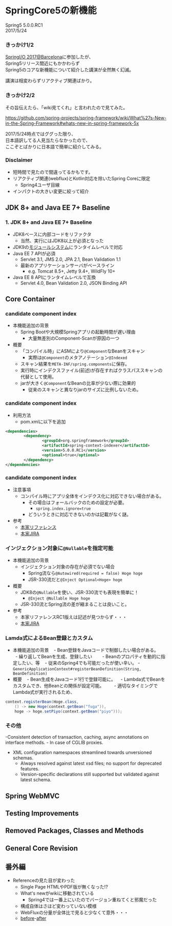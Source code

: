 SpringCore5の新機能
=====
 
Spring5 5.0.0.RC1  
2017/5/24


### きっかけ1/2

[SpringI/O 2017@Barcelona](http://2017.springio.net/)に参加したが、  
Spring5リリース間近にもかかわらず  
Spring5のコアな新機能について紹介した講演が全然無く幻滅。  

講演は相変わらずリアクティブ関連ばかり。

### きっかけ2/2

その旨伝えたら、「wiki見てくれ」と言われたので見てみた。

https://github.com/spring-projects/spring-framework/wiki/What%27s-New-in-the-Spring-Framework#whats-new-in-spring-framework-5x

2017/5/24時点ではググった限り、  
日本語訳してる人見当たらなかったので、  
ここぞとばかりに日本語で簡単に紹介してみる。

### Disclaimer

* 短時間で見たので間違ってるかもです。
* リアクティブ関連(webflux)とKotlin対応を除いたSpring Coreに限定
    * Spring4ユーザ目線
* インパクトの大きい変更に絞って紹介


JDK 8+ and Java EE 7+ Baseline
---

### 1. JDK 8+ and Java EE 7+ Baseline
- JDK8ベースに内部コードをリファクタ
    - 当然、実行にはJDK8以上が必須となった
- JDK9の[モジュールシステム](https://www.infoq.com/jp/news/2017/05/jigsaw-public-review)にランタイムレベルで対応
- Java EE 7 APIが必須
    - Servlet 3.1, JMS 2.0, JPA 2.1, Bean Validation 1.1
    - 最新のアプリケーションサーバがベースライン
        - e.g. Tomcat 8.5+, Jetty 9.4+, WildFly 10+
- Java EE 8 APIにランタイムレベルで互換
    - Servlet 4.0, Bean Validation 2.0, JSON Binding API


Core Container
---

### candidate component index
- 本機能追加の背景
    - Spring Bootや大規模Springアプリの起動時間が遅い理由
        - 大量無差別のComponent-Scanが原因の一つ
- 概要
    - 「コンパイル時」にASMにより``@Component``なBeanをスキャン
        - 実際は``@Component``のメタアノテーション``@Indexed``
    - スキャン結果を``META-INF/spring.components``に保存。
    - 実行時にインデクスファイル(前述)が存在すればクラスパススキャンの代替として使用。
    - jarが大きく``@Component``なBeanの比率が少ない際に効果的
        - 従来のスキャンと異なりjarのサイズに比例しないため。

### candidate component index
- 利用方法
    - pom.xmlに以下を追加

```xml
<dependencies>
        <dependency>
                <groupId>org.springframework</groupId>
                <artifactId>spring-context-indexer</artifactId>
                <version>5.0.0.RC1</version>
                <optional>true</optional>
        </dependency>
</dependencies>
```

### candidate component index
- 注意事項
    - コンパイル時にアプリ全体をインデクス化に対応できない場合がある。
        - その場合はフォールバックのための設定が必要。
            - ``spring.index.ignore=true``
        - どういうときに対応できないのかは記載がなく謎。
- 参考
    - [本家リファレンス](https://docs.spring.io/spring/docs/5.0.0.RC1/spring-framework-reference/core.html#beans-scanning-index)
    - [本家JIRA](https://jira.spring.io/browse/SPR-11890)


### インジェクション対象に``@Nullable``を指定可能
- 本機能追加の背景
    - インジェクション対象の存在が必須でない場合
        - Spring流なら``@Autowired(required = false) Hoge hoge``
        - JSR-330流だと``@Inject Optional<Hoge> hoge``
- 概要
    - JDK8の``@Nullable``を使い、JSR-330流でも表現を簡単に！
        - ``@Inject @Nullable Hoge hoge``
    - JSR-330流とSpring流の差が縮まることは良いこと。
- 参考
    - 本家リファレンスRC1版えは記述が見つからず・・・
    - [本家JIRA](https://jira.spring.io/browse/SPR-15028)

### Lamda式によるBean登録とカスタム
 - 本機能追加の背景
     - Bean登録をJavaコードで制御したい場合がある。
         - 繰り返してBeanを生成、登録したい
         - Beanのプロパティを動的に指定したい、等
     - 従来のSpring4でも可能だったが使い辛い。
         - ``GenericApplicationContext#registerBeanDefinition(String, BeanDefinition)``
 - 概要
     - Bean生成をJavaコード1行で登録可能に。
     - Lambda式でBeanをカスタムでき、他Beanとの関係が設定可能。
         - 適切なタイミングでLambda式が実行されるため、
    
```java
context.registerBean(Hoge.class,
    () -> new Hoge(context.getBean("fuga")),
    hoge -> hoge.setPiyo(context.getBean("piyo")));
```

### その他
-Consistent detection of transaction, caching, async annotations on interface methods.
    - In case of CGLIB proxies.
- XML configuration namespaces streamlined towards unversioned schemas.
    - Always resolved against latest xsd files; no support for deprecated features.
    - Version-specific declarations still supported but validated against latest schema.

Spring WebMVC
---

Testing Improvements
---

Removed Packages, Classes and Methods
---

General Core Revision
---

番外編
---

- Referenceの見た目が変わった
    - Single Page HTMLやPDF版が無くなった!?
    - What's newがwikiに移動されている
        - Spring4では一番上にいたのでバージョン重ねてくと邪魔だった
    - 構成自体はさほど変わっていない模様
    - WebFluxの分量が全体比で見ると少なくて意外・・・
    - [before](https://docs.spring.io/spring/docs/4.3.x/spring-framework-reference/htmlsingle/)-[after](https://docs.spring.io/spring/docs/5.0.0.RC1/spring-framework-reference/)
